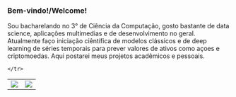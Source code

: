 ### Bem-vindo!/Welcome!

Sou bacharelando no 3° de Ciência da Computação, gosto bastante de data science, aplicações multimedias e de desenvolvimento no geral.
Atualmente faço iniciação ciêntífica de modelos clássicos e de deep learning de séries temporais para prever valores de ativos como açoes e criptomoedas.
Aqui postarei meus projetos acadêmicos e pessoais.

<table>
    <tr>
       <!--  <td>
            <img src="https://github-profile-trophy.vercel.app/?username=gabz11&row=3&column=4&no-bg=true"/>
        </td>-->
        <td>
            <img src="https://github-readme-streak-stats.herokuapp.com/?user=gabz11"/>
        </td> 
          <td>
            <img src="https://github-readme-stats.vercel.app/api/top-langs/?username=gabz11&langs_count=10&layout=compact&hide=php,scss,css,html,batchfile,gherkin,freemarker,xslt,tsql,ruby"/>
        </td>
    </tr>
    <tr>
       <!-- <td>
            <img src="https://github-readme-stats.vercel.app/api?username=gabz11&count_private=true&show_icons=true&theme=tokyonight"/>
        </td>-->

    </tr>
</table>
<!--
**gabz11/gabz11** is a ✨ _special_ ✨ repository because its `README.md` (this file) appears on your GitHub profile.

Here are some ideas to get you started:

- 🔭 I’m currently working on ...
- 🌱 I’m currently learning ...
- 👯 I’m looking to collaborate on ...
- 🤔 I’m looking for help with ...
- 💬 Ask me about ...
- 📫 How to reach me: ...
- 😄 Pronouns: ...
- ⚡ Fun fact: ...
-->
